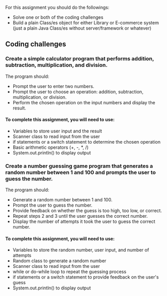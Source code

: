 For this assignment you should do the followings:
- Solve one or both of the coding challenges
- Build a plain Class/es object for either Library or E-commerce system (just a plain Java Class/es without server/framework or whatever)

## Coding challenges

### Create a simple calculator program that performs addition, subtraction, multiplication, and division.

The program should:
- Prompt the user to enter two numbers.
- Prompt the user to choose an operation: addition, subtraction, multiplication, or division.
- Perform the chosen operation on the input numbers and display the result.

#### To complete this assignment, you will need to use:
- Variables to store user input and the result
- Scanner class to read input from the user
- if statements or a switch statement to determine the chosen operation
- Basic arithmetic operators (+, -, *, /)
- System.out.println() to display output


### Create a number guessing game program that generates a random number between 1 and 100 and prompts the user to guess the number.

The program should:
- Generate a random number between 1 and 100.
- Prompt the user to guess the number.
- Provide feedback on whether the guess is too high, too low, or correct.
- Repeat steps 2 and 3 until the user guesses the correct number.
- Display the number of attempts it took the user to guess the correct number.

#### To complete this assignment, you will need to use:
- Variables to store the random number, user input, and number of attempts
- Random class to generate a random number
- Scanner class to read input from the user
- while or do-while loop to repeat the guessing process
- if statements or a switch statement to provide feedback on the user's guess
- System.out.println() to display output


